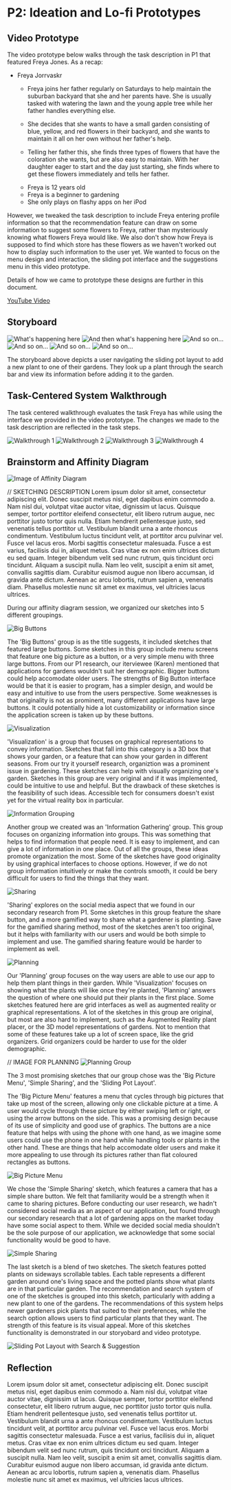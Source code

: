 # P2: Ideation and Lo-fi Prototypes

## Video Prototype

The video prototype below walks through the task description in P1 that featured Freya Jones. As a recap:

- Freya Jorrvaskr
	- Freya joins her father regularly on Saturdays to help maintain the suburban backyard that she and her parents have.
	  She is usually tasked with watering the lawn and the young apple tree while her father handles everything else.
	
	- She decides that she wants to have a small garden consisting of blue, yellow, and red flowers in their backyard,
	  and she wants to maintain it all on her own without her father's help.
	
	- Telling her father this, she finds three types of flowers that have the coloration she wants, but are also
	  easy to maintain. With her daughter eager to start and the day just starting, she finds where to get these flowers
	  immediately and tells her father.
	
	* Freya is 12 years old
	* Freya is a beginner to gardening
	* She only plays on flashy apps on her iPod

However, we tweaked the task description to include Freya entering profile information so that the recommendation feature can draw on some information to suggest some flowers to Freya, rather than mysteriously knowing what flowers Freya would like. We also don't show
how Freya is supposed to find which store has these flowers as we haven't worked out how to display such information to the user yet.
We wanted to focus on the menu design and interaction, the sliding pot interface and the suggestions menu in this video prototype.

Details of how we came to prototype these designs are further in this document.

[](https://www.youtube.com/watch?v=RMINSD7MmT4)

[YouTube Video](https://www.youtube.com/watch?v=RMINSD7MmT4)

## Storyboard

![](http://lorempixel.com/550/450 "What's happening here")
![](http://lorempixel.com/550/450 "And then what's happening here")
![](http://lorempixel.com/550/450 "And so on...")
![](http://lorempixel.com/550/450 "And so on...")
![](http://lorempixel.com/550/450 "And so on...")
![](http://lorempixel.com/550/450 "And so on...")

The storyboard above depicts a user navigating the sliding pot layout to add a new plant to one of their gardens. They look up a plant through the search bar and view its information before adding it to the garden.

## Task-Centered System Walkthrough

The task centered walkthrough evaluates the task Freya has while using the interface we provided in the video prototype. The changes
we made to the task description are reflected in the task steps.

![](https://wjhong1234.github.io/481-project-template/Task_Walkthrough/Walkthrough1.PNG "Walkthrough 1")
![](https://wjhong1234.github.io/481-project-template/Task_Walkthrough/Walkthrough2.PNG "Walkthrough 2")
![](https://wjhong1234.github.io/481-project-template/Task_Walkthrough/Walkthrough3.PNG "Walkthrough 3")
![](https://wjhong1234.github.io/481-project-template/Task_Walkthrough/Walkthrough4.PNG "Walkthrough 4")

## Brainstorm and Affinity Diagram

![](http://lorempixel.com/1024/768 "Image of Affinity Diagram")

// SKETCHING DESCRIPTION
Lorem ipsum dolor sit amet, consectetur adipiscing elit. Donec suscipit metus nisl, eget dapibus enim commodo a. Nam nisl dui, volutpat vitae auctor vitae, dignissim ut lacus. Quisque semper, tortor porttitor eleifend consectetur, elit libero rutrum augue, nec porttitor justo tortor quis nulla. Etiam hendrerit pellentesque justo, sed venenatis tellus porttitor ut. Vestibulum blandit urna a ante rhoncus condimentum. Vestibulum luctus tincidunt velit, at porttitor arcu pulvinar vel. Fusce vel lacus eros. Morbi sagittis consectetur malesuada. Fusce a est varius, facilisis dui in, aliquet metus. Cras vitae ex non enim ultrices dictum eu sed quam. Integer bibendum velit sed nunc rutrum, quis tincidunt orci tincidunt. Aliquam a suscipit nulla. Nam leo velit, suscipit a enim sit amet, convallis sagittis diam. Curabitur euismod augue non libero accumsan, id gravida ante dictum. Aenean ac arcu lobortis, rutrum sapien a, venenatis diam. Phasellus molestie nunc sit amet ex maximus, vel ultricies lacus ultrices.

During our affinity diagram session, we organized our sketches into 5 different groupings.

![](https://wjhong1234.github.io/481-project-template/HCI%20P2%20Pictures/Big%20Buttons.jpg "Big Buttons")

The 'Big Buttons' group is as the title suggests, it included sketches that featured large buttons.
Some sketches in this group include menu screens that feature one big picture as a button, or a 
very simple menu with three large buttons.
From our P1 research, our iterviewee (Karen) mentioned that applications for gardens wouldn't suit 
her demographic. Bigger buttons could help accomodate older users.
The strengths of Big Button interface would be that it is easier to program, has a simpler design, 
and would be easy and intuitive to use from the users perspective.
Some weaknesses is that originality is not as prominent, many different applications have large buttons.
It could potentially hide a lot customizability or information since the application screen is taken up by
these buttons.

![](https://wjhong1234.github.io/481-project-template/HCI%20P2%20Pictures/Visualization.jpg "Visualization")

'Visualization' is a group that focuses on graphical representations to convey information. Sketches
that fall into this category is a 3D box that shows your garden, or a feature that can show your garden
in different seasons. From our try it yourself research, organiztion was a prominent issue in gardening.
These sketches can help with visually organizing one's garden. Sketches in this group are very original
and if it was implemented, could be intuitive to use and helpful. But the drawback of these sketches is
the feasibility of such ideas. Accessible tech for consumers doesn't exist yet for the virtual reality
box in particular.

![](https://wjhong1234.github.io/481-project-template/HCI%20P2%20Pictures/Information%20Grouping.jpg "Information Grouping")

Another group we created was an 'Information Gathering' group. This group focuses on organizing information
into groups. This was something that helps to find information that people need. It is easy to implement,
and can give a lot of information in one place. Out of all the groups, these ideas promote organization the
most. Some of the sketches have good originality by using graphical interfaces to choose options. However, if
we do not group information intuitively or make the controls smooth, it could be bery difficult for users to
find the things that they want.

![](https://wjhong1234.github.io/481-project-template/HCI%20P2%20Pictures/Sharing.jpg "Sharing")

'Sharing' explores on the social media aspect that we found in our secondary research from P1. Some sketches
in this group feature the share button, and a more gamified way to share what a gardener is planting. Save for
the gamified sharing method, most of the sketches aren't too original, but it helps with familiarity with our
users and would be both simple to implement and use. The gamified sharing feature would be harder to implement
as well.

![](https://wjhong1234.github.io/481-project-template/HCI%20P2%20Pictures/Planning.jpg "Planning")

Our 'Planning' group focuses on the way users are able to use our app to help them plant things in their garden.
While 'Visualization' focuses on showing what the plants will like once they're planted, 'Planning' answers the
question of where one should put their plants in the first place. Some sketches featured here are grid interfaces
as well as augmented reality or graphical representations. A lot of the sketches in this group are original, but
most are also hard to implement, such as the Augmented Reality plant placer, or the 3D model representations of
gardens. Not to mention that some of these features take up a lot of screen space, like the grid organizers. Grid
organizers could be harder to use for the older demographic.

// IMAGE FOR PLANNING
![](http://lorempixel.com/550/450 "Planning Group")

The 3 most promising sketches that our group chose was the 'Big Picture Menu', 'Simple Sharing', and the 'Sliding
Pot Layout'.

The 'Big Picture Menu' features a menu that cycles through big pictures that take up most of the screen, allowing only one clickable
picture at a time. A user would cycle through these picture by either swiping left or right, or using the arrow buttons on the side.
This was a promising design because of its use of simplicity and good use of graphics. The buttons are a nice feature that helps
with using the phone with one hand, as we imagine some users could use the phone in one hand while handling tools or plants in the 
other hand. These are things that help accomodate older users and make it more appealing to use through its pictures rather than
flat coloured rectangles as buttons.

![](http://lorempixel.com/550/450 "Big Picture Menu")

We chose the 'Simple Sharing' sketch, which features a camera that has a simple share button. We felt that familiarity would be a strength when it came to sharing pictures. Before conducting our user research, we hadn't considered social media as an aspect of our application, but found through our secondary research that a lot of gardening apps on the market today have some social aspect to them.
While we decided social media shouldn't be the sole purpose of our application, we acknowledge that some social functionality would be good to have.

![](http://lorempixel.com/550/450 "Simple Sharing")

The last sketch is a blend of two sketches. The sketch features potted plants on sideways scrollable tables. Each table represents a different garden around one's living space and the potted plants show what plants are in that particular garden. The recommendation and search system of one of the sketches is grouped into this sketch, particularly with adding a new plant to one of the gardens. The recommendations of this system helps newer gardeners pick plants that suited to their preferences, while the search option allows users to find particular plants that they want. The strength of this feature is its visual appeal. More of this sketches functionality is demonstrated in our storyobard and video prototype.

![](http://lorempixel.com/550/450 "Sliding Pot Layout with Search & Suggestion")

## Reflection

Lorem ipsum dolor sit amet, consectetur adipiscing elit. Donec suscipit metus nisl, eget dapibus enim commodo a. Nam nisl dui, volutpat vitae auctor vitae, dignissim ut lacus. Quisque semper, tortor porttitor eleifend consectetur, elit libero rutrum augue, nec porttitor justo tortor quis nulla. Etiam hendrerit pellentesque justo, sed venenatis tellus porttitor ut. Vestibulum blandit urna a ante rhoncus condimentum. Vestibulum luctus tincidunt velit, at porttitor arcu pulvinar vel. Fusce vel lacus eros. Morbi sagittis consectetur malesuada. Fusce a est varius, facilisis dui in, aliquet metus. Cras vitae ex non enim ultrices dictum eu sed quam. Integer bibendum velit sed nunc rutrum, quis tincidunt orci tincidunt. Aliquam a suscipit nulla. Nam leo velit, suscipit a enim sit amet, convallis sagittis diam. Curabitur euismod augue non libero accumsan, id gravida ante dictum. Aenean ac arcu lobortis, rutrum sapien a, venenatis diam. Phasellus molestie nunc sit amet ex maximus, vel ultricies lacus ultrices.
